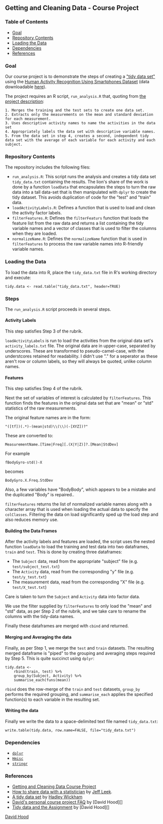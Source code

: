 ## Getting and Cleaning Data - Course Project

### Table of Contents

* [Goal](#goal)
* [Repository Contents](#repository-contents)
* [Loading the Data](#loading-the-data)
* [Dependencies](#dependencies)
* [References](#references)

### Goal

Our course project is to demonstrate the steps of creating a ["tidy data set"][tidy-data] using the [Human Activity Recognition Using Smartphones Dataset][har-project] (data downloadable [here][har-dataset]). 

[har-project]: https://archive.ics.uci.edu/ml/datasets/Human+Activity+Recognition+Using+Smartphones
[har-dataset]: https://d396qusza40orc.cloudfront.net/getdata%2Fprojectfiles%2FUCI%20HAR%20Dataset.zip
[tidy-data]: http://vita.had.co.nz/papers/tidy-data.pdf

The project requires an R script, `run_analysis.R` that, quoting from [the project description][course-project]:

    1. Merges the training and the test sets to create one data set.
    2. Extracts only the measurements on the mean and standard deviation for each measurement. 
    3. Uses descriptive activity names to name the activities in the data set
    4. Appropriately labels the data set with descriptive variable names. 
    5. From the data set in step 4, creates a second, independent tidy data set with the average of each variable for each activity and each subject.

[course-project]: https://class.coursera.org/getdata-014/human_grading/view/courses/973501/assessments/3/submissions

### Repository Contents

The repository includes the following files:

* `run_analysis.R`: This script runs the analysis and creates a tidy data set `tidy_data.txt` containing the results. The lion's share of the work is done by a function `loadData` that encapsulates the steps to turn the raw data into a tall data-set that is then manipulated with `dplyr` to create the tidy dataset. This avoids duplication of code for the "test" and "train" data. 
* `loadActivityLabels.R`: Defines a function that is used to load and clean the activity factor labels.
* `filterFeatures.R`: Defines the `filterFeaturs` function that loads the feature list from the raw data and returns a list containing the tidy variable names and a vector of classes that is used to filter the columns when they are loaded. 
* `normalizeName.R`: Defines the `normalizeName` function that is used in `filterFeatures` to process the raw variable names into R-friendly variable names.

### Loading the Data

To load the data into R, place the `tidy_data.txt` file in R's working directory and execute:

    tidy.data <- read.table("tidy_data.txt", header=TRUE)

### Steps

The `run_analysis.R` script proceeds in several steps.

#### Activity Labels

This step satisfies Step 3 of the rubrik.

`loadActivityLabels` is run to load the activities from the original data set's `activity_labels.txt` file. The original data are in upper-case, separated by underscores. These are transformed to pseudo-camel-case, with the understcores retained for readability. I didn't use "." for a seperator as these aren't row or column labels, so they will always be quoted, unlike column names. 

#### Features

This step satisfies Step 4 of the rubrik.

Next the set of variables of interest is calculated by `filterFeatures`. This function finds the features in the original data set that are "mean" or "std" statistics of the raw measurements. 

The original feature names are in the form:

    "([tf])(.*)-(mean|std)\\(\\)(-[XYZ])?"
    
These are converted to:

    MeasurementName.[Time|Freq][.(X|Y|Z)]?.[Mean|StdDev]

For example

    fBodyGyro-std()-X 
    
becomes

    BodyGyro.X.Freq.StdDev

Also, a few variables have "BodyBody", which appears to be a mistake and the duplicated "Body" is repaired..

`filterFeatures` returns the list of normalized variable names along with a character array that is used when loading the actual data to specify the `colClasses`. Filtering the data on load significantly sped up the load step and also reduces memory use. 

#### Building the Data Frames

After the activity labels and features are loaded, the script uses the nested function `loadData` to load the training and test data into two dataframes, `train` and `test`. This is done by creating three dataframes:

* The `Subject` data, read from the appropriate "subject" file (e.g. `test/subject_test.txt`)
* The `Activity` data, read from the corresponding "y" file (e.g. `test/y_test.txt`)
* The measurement data, read from the corresponding "X" file (e.g. `test/X_test.txt`)

Care is taken to turn the `Subject` and `Activity` data into factor data. 

We use the filter supplied by `filterFeatures` to only load the "mean" and "std" data, as per Step 2 of the rubrik, and we take care to rename the columns with the tidy-data names.

Finally these dataframes are merged with `cbind` and returned. 

#### Merging and Averaging the data

Finally, as per Step 1, we merge the `test` and `train` datasets. The resulting merged dataframe is "piped" to the grouping and averaging steps required by Step 5. This is quite succinct using `dplyr`:

    tidy.data <-
        rbind(train, test) %>%
        group_by(Subject, Activity) %>%
        summarise_each(funs(mean))

`rbind` does the row-merge of the `train` and `test` datasets, `group_by` performs the required grouping, and `summarise_each` applies the specified function(s) to each variable in the resulting set. 

#### Writing the data

Finally we write the data to a space-delimited text file named `tidy_data.txt`:

    write.table(tidy.data, row.name=FALSE, file="tidy_data.txt")

### Dependencies

* [`dplyr`][dplyr]
* [`Hmisc`][hmisc]
* [`stringr`][stringr]

[dplyr]: http://cran.r-project.org/web/packages/dplyr/index.html
[hmisc]: http://cran.r-project.org/web/packages/Hmisc/index.html
[stringr]: http://cran.r-project.org/web/packages/stringr/index.html

### References

* [Getting and Cleaning Data Course Project][course-project]
* [How to share data with a statistician](https://github.com/jtleek/datasharing/blob/master/README.md) by [Jeff Leek](http://jtleek.com).
* [A tidy data set][tidy-data] by [Hadley Wickham](http://had.co.nz/)
* [David's personal course project FAQ](https://class.coursera.org/getdata-014/forum/thread?thread_id=30) by [David Hood][]
* [Tidy data and the Assignment](https://class.coursera.org/getdata-014/forum/thread?thread_id=31) by [David Hood][]

[David Hood](https://class.coursera.org/getdata-014/forum/profile?user_id=134866)
